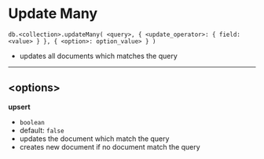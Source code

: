 # Update Many

`db.<collection>.updateMany( <query>, { <update_operator>: { field: <value> } }, { <option>: option_value> } )`

- updates all documents which matches the query

---

## \<options>

**upsert**

- `boolean`
- default: `false`
- updates the document which match the query
- creates new document if no document match the query
